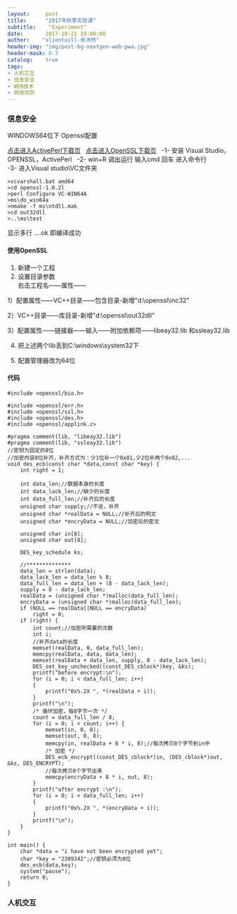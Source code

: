 ```yaml
---
layout:     post
title:		"2017年秋季实验课"
subtitle:    "Experiment"
date:	    2017-10-21 19:00:00
author:	   "slientuill-余沛然"
header-img: "img/post-bg-nextgen-web-pwa.jpg"
header-mask: 0.3
catalog:    true
tags:
- 人机交互
- 信息安全
- WEB技术
- 网络攻防
---
```


> 

### 信息安全
WINDOWS64位下 Openssl配置  

[点击进入ActivePerl下载页](http://www.activestate.com/activeperl/downloads/)  
[点击进入OpenSSL下载页](http://www.openssl.org/source/)  
-1- 安装 Visual Studio，OPENSSL，ActivePerl  
-2- win+R 调出运行 输入cmd 回车 进入命令行  
-3- 进入Visual studio\VC文件夹 
```
>vcvarshall.bat amd64
>cd openssl-1.0.2l
>perl Configure VC-WIN64A
>ms\do_win64a
>nmake -f ms\ntdll.mak
>cd out32dll
>..\ms\test
```
显示多行 ....ok 即编译成功
#### 使用OpenSSL  
1. 新建一个工程  
2. 设置目录参数  
右击工程名——属性——

1）配置属性——VC++目录——包含目录-新增"d:\openssl\inc32"

2）VC++目录——库目录-新增"d:\openssl\out32dll"

3）配置属性——链接器——输入——附加依赖项——libeay32.lib 和ssleay32.lib

4) 把上述两个lib丢到C:\windows\system32下

5) 配置管理器改为64位
#### 代码
```
#include <openssl/bio.h>

#include <openssl/err.h>
#include <openssl/ssl.h>
#include <openssl/des.h>
#include <openssl/applink.c>

#pragma comment(lib, "libeay32.lib")
#pragma comment(lib, "ssleay32.lib")
//密钥为固定的8位
//加密内容8位补齐，补齐方式为：少1位补一个0x01,少2位补两个0x02,...
void des_ecb(const char *data,const char *key) {
	int right = 1;
	
	int data_len;//数据本身的长度
	int data_lack_len;//缺少的长度
	int data_full_len;//补齐后的长度
	unsigned char supply;//不足，补齐
	unsigned char *realData = NULL;//补齐后的明文
	unsigned char *encryData = NULL;//加密后的密文
	
	unsigned char in[8];
	unsigned char out[8];
	
	DES_key_schedule ks;

	//**************
	data_len = strlen(data);
	data_lack_len = data_len % 8;
	data_full_len = data_len + (8 - data_lack_len);
	supply = 8 - data_lack_len;
	realData = (unsigned char *)malloc(data_full_len);
	encryData = (unsigned char *)malloc(data_full_len);
	if (NULL == realData||NULL == encryData)
		right = 0;
	if (right) {
		int count;//加密所需要的次数
		int i;
		//补齐data的长度
		memset(realData, 0, data_full_len);
		memcpy(realData, data, data_len);
		memset(realData + data_len, supply, 8 - data_lack_len);
		DES_set_key_unchecked((const_DES_cblock*)key, &ks);
		printf("before encrypt:\n");
		for (i = 0; i < data_full_len; i++)
		{
			printf("0x%.2X ", *(realData + i));
		}
		printf("\n");
		/* 循环加密，每8字节一次 */
		count = data_full_len / 8;
		for (i = 0; i < count; i++) {
			memset(in, 0, 8);
			memset(out, 0, 8);
			memcpy(in, realData + 8 * i, 8);//每次拷贝8个字节到in中
			/* 加密 */
			DES_ecb_encrypt((const_DES_cblock*)in, (DES_cblock*)out, &ks, DES_ENCRYPT);
			//每次拷贝8个字节出来
			memcpy(encryData + 8 * i, out, 8);
		}
		printf("after encrypt :\n");
		for (i = 0; i < data_full_len; i++)
		{
			printf("0x%.2X ", *(encryData + i));
		}
		printf("\n");
	}
}

int main() {
	char *data = "i have not been encrypted yet";
	char *key = "2389342";//密钥必须为8位
	des_ecb(data,key);
	system("pause");
	return 0;
}
```
### 人机交互

